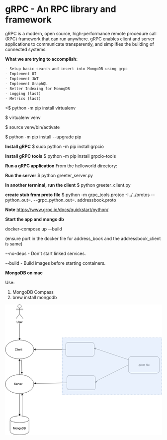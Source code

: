 **gRPC - An RPC library and framework**
===================================

gRPC is a modern, open source, high-performance remote procedure call (RPC) framework that can run anywhere. gRPC enables client and server applications to communicate transparently, and simplifies the building of connected systems.

**What we are trying to accomplish:**

```
- Setup basic search and insert into MongoDB using grpc
- Implement UI
- Implement JWT
- Implement GraphQL
- Better Indexing for MonogDB
- Logging (last)
- Metrics (last)
```

<$ python -m pip install virtualenv

$ virtualenv venv

$ source venv/bin/activate

$ python -m pip install --upgrade pip

**Install gRPC**
$ sudo python -m pip install grpcio

**Install gRPC tools**
$ python -m pip install grpcio-tools

**Run a gRPC application**
From the helloworld directory:

**Run the server**
$ python greeter_server.py

**In another terminal, run the client**
$ python greeter_client.py

**create stub from proto file**
$ python -m grpc_tools.protoc -I../../protos --python_out=. --grpc_python_out=. addressbook.proto


**Note**
https://www.grpc.io/docs/quickstart/python/

**Start the app and mongo db**

docker-compose up --build 

(ensure port in the docker file for address_book and the addressbook_client is same)

--no-deps - Don't start linked services.

--build - Build images before starting containers.

**MongoDB on mac**

Use:

1. MongoDB Compass 
2. brew install mongodb

![Sample app](diagrams/grpc.png)